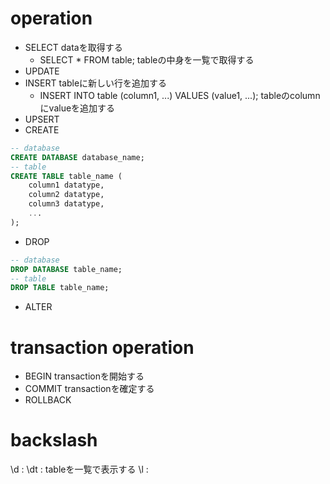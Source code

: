 # operation
- SELECT
	dataを取得する
	- SELECT * FROM table; tableの中身を一覧で取得する
- UPDATE
- INSERT
	tableに新しい行を追加する
	- INSERT INTO table (column1, ...) VALUES (value1, ...); 
		tableのcolumnにvalueを追加する
- UPSERT
- CREATE
```sql
-- database
CREATE DATABASE database_name;
-- table
CREATE TABLE table_name (
	column1 datatype,
	column2 datatype,
	column3 datatype,
	...
);
```
- DROP
```sql
-- database
DROP DATABASE table_name;
-- table
DROP TABLE table_name;
```
- ALTER
# transaction operation
- BEGIN
    transactionを開始する
- COMMIT
    transactionを確定する
- ROLLBACK
# backslash
\d : 
\dt : tableを一覧で表示する
\l : 